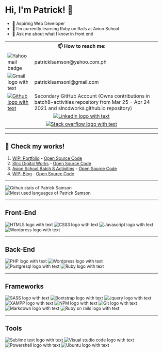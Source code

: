 # Hi, I'm Patrick! 👋

- 🚀 Aspiring Web Developer
- 🌱 I’m currently learning Ruby on Rails at Avion School
- 💬 Ask me about what I know in front end

<table>
  <tr>
    <th colspan="2">📫 How to reach me:</th>
  </tr>

  <tr>
    <td valign="middle">
      <img src="https://img.shields.io/badge/-YAHOO!%20MAIL-blueviolet?style=for-the-badge&logo=yahoo&logoColor=white" alt="Yahoo mail badge" />
    </td>
    <td valign="middle">
      patricklsamson@yahoo.com.ph
    </td>
  </tr>

  <tr>
    <td valign="middle">
      <img src="https://img.shields.io/badge/Gmail-D14836?style=for-the-badge&logo=gmail&logoColor=white" alt="Gmail logo with text" /> 
    </td>
    <td valign="middle">
      patricklsamsonl@gmail.com
    </td>
  </tr>

  <tr>
    <td valign="middle">
      <a href="https://github.com/slncdworks">
        <img src="https://img.shields.io/badge/GitHub-100000?style=for-the-badge&logo=github&logoColor=white" alt="Github logo with text" />
      </a>
    </td>
    <td valign="middle">
      Secondary GitHub Account (Owns contributions in batch8-activities repository from Mar 25 - Apr 24 2021 and slncdworks.github.io repository)
    </td>
  </tr>

  <tr>
    <td colspan="2" valign="middle" align="center">
      <a href="https://www.linkedin.com/in/patrick-edward-samson-8a233917a/">
        <img src="https://img.shields.io/badge/LinkedIn-0077B5?style=for-the-badge&logo=linkedin&logoColor=white" alt="Linkedin logo with text" />
      </a>
    </td>
  </tr>

  <tr>
    <td colspan="2" valign="middle" align="center">
      <a href="https://stackoverflow.com/users/15469676/patrick-samson">
        <img src="https://img.shields.io/badge/Stack_Overflow-FE7A16?style=for-the-badge&logo=stack-overflow&logoColor=white" alt="Stack overflow logo with text" />
      </a>
    </td>
  </tr>
</table>

---

## 👀 Check my works!

1. [WIP: Portfolio](https://patricklsamson.github.io/) - [Open Source Code](https://github.com/patricklsamson/patricklsamson.github.io)
1. [Slnc Digital Works](https://slncdworks.github.io/) - [Open Source Code](https://github.com/patricklsamson/slncdworks.github.io)
1. [Avion School Batch 8 Activities](https://patricklsamson.github.io/batch8-activities/) - [Open Source Code](https://github.com/patricklsamson/batch8-activities)
1. [WIP: Blog](https://patricklsamson-blog.herokuapp.com/) - [Open Source Code](https://github.com/patricklsamson/blog)

---

![Github stats of Patrick Samson](https://github-readme-stats.vercel.app/api?username=patricklsamson&show_icons=true&line_height=27&count_private=true&theme=dark&card_width=300&include_all_commits=true)
![Most used languages of Patrick Samson](https://github-readme-stats.vercel.app/api/top-langs/?username=patricklsamson&theme=dark&langs_count=10&layout=compact)

---

## Front-End

![HTML5 logo with text](https://img.shields.io/badge/HTML5-E34F26?style=for-the-badge&logo=html5&logoColor=white)
![CSS3 logo with text](https://img.shields.io/badge/CSS3-1572B6?style=for-the-badge&logo=css3&logoColor=white)
![Javascript logo with text](https://img.shields.io/badge/JavaScript-F7DF1E?style=for-the-badge&logo=javascript&logoColor=black)
![Wordpress logo with text](https://img.shields.io/badge/Wordpress-21759B?style=for-the-badge&logo=wordpress&logoColor=white)

---

## Back-End

![PHP logo with text](https://img.shields.io/badge/PHP-777BB4?style=for-the-badge&logo=php&logoColor=white)
![Wordpress logo with text](https://img.shields.io/badge/Wordpress-21759B?style=for-the-badge&logo=wordpress&logoColor=white)
![Postgresql logo with text](https://img.shields.io/badge/PostgreSQL-316192?style=for-the-badge&logo=postgresql&logoColor=white)
![Ruby logo with text](https://img.shields.io/badge/Ruby-CC342D?style=for-the-badge&logo=ruby&logoColor=white)

---

## Frameworks

![SASS logo with text](https://img.shields.io/badge/Sass-CC6699?style=for-the-badge&logo=sass&logoColor=white)
![Bootstrap logo with text](https://img.shields.io/badge/Bootstrap-563D7C?style=for-the-badge&logo=bootstrap&logoColor=white)
![Jquery logo with text](https://img.shields.io/badge/jQuery-0769AD?style=for-the-badge&logo=jquery&logoColor=white)
![XAMPP logo with text](https://img.shields.io/badge/Xampp-F37623?style=for-the-badge&logo=xampp&logoColor=white)
![NPM logo with text](https://img.shields.io/badge/npm-CB3837?style=for-the-badge&logo=npm&logoColor=white)
![Git logo with text](https://img.shields.io/badge/Git-F05032?style=for-the-badge&logo=git&logoColor=white)
![Markdown logo with text](https://img.shields.io/badge/Markdown-000000?style=for-the-badge&logo=markdown&logoColor=white)
![Ruby on rails logo with text](https://img.shields.io/badge/Ruby_on_Rails-CC0000?style=for-the-badge&logo=ruby-on-rails&logoColor=white)

---

## Tools

![Sublime text logo with text](https://img.shields.io/badge/sublime_text-%23575757.svg?&style=for-the-badge&logo=sublime-text&logoColor=important)
![Visual studio code logo with text](https://img.shields.io/badge/Visual_Studio_Code-0078D4?style=for-the-badge&logo=visual%20studio%20code&logoColor=white)
![Powershell logo with text](https://img.shields.io/badge/PowerShell-5391FE?style=for-the-badge&logo=PowerShell&logoColor=white)
![Ubuntu logo with text](https://img.shields.io/badge/Ubuntu-E95420?style=for-the-badge&logo=ubuntu&logoColor=white)

<!--
**patricklsamson/patricklsamson** is a ✨ _special_ ✨ repository because its `README.md` (this file) appears on your GitHub profile.

Here are some ideas to get you started:

- 🔭 I’m currently working on ...
- 🌱 I’m currently learning ...
- 👯 I’m looking to collaborate on ...
- 🤔 I’m looking for help with ...
- 💬 Ask me about ...
- 📫 How to reach me: ...
- 😄 Pronouns: ...
- ⚡ Fun fact: ...
-->

